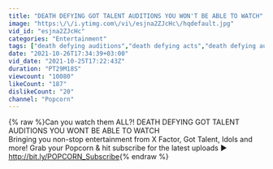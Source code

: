 ```yaml
---
title: "DEATH DEFYING GOT TALENT AUDITIONS YOU WON'T BE ABLE TO WATCH"
image: "https:\/\/i.ytimg.com\/vi\/esjna2ZJcHc\/hqdefault.jpg"
vid_id: "esjna2ZJcHc"
categories: "Entertainment"
tags: ["death defying auditions","death defying acts","death defying auditions got talent"]
date: "2021-10-26T17:34:39+03:00"
vid_date: "2021-10-25T17:22:43Z"
duration: "PT29M18S"
viewcount: "10080"
likeCount: "187"
dislikeCount: "20"
channel: "Popcorn"
---
```

{% raw %}Can you watch them ALL?! DEATH DEFYING GOT TALENT AUDITIONS YOU WONT BE ABLE TO WATCH<br />Bringing you non-stop entertainment from X Factor, Got Talent, Idols and more! Grab your Popcorn &amp; hit subscribe for the latest uploads ▶︎ <a rel="nofollow" target="blank" href="http://bit.ly/POPCORN_Subscribe​">http://bit.ly/POPCORN_Subscribe​</a>{% endraw %}
